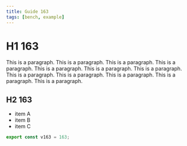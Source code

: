 ```yaml
---
title: Guide 163
tags: [bench, example]
---
```


# H1 163

This is a paragraph. This is a paragraph. This is a paragraph. This is a paragraph. This is a paragraph. This is a paragraph. This is a paragraph. This is a paragraph. This is a paragraph. This is a paragraph. This is a paragraph. This is a paragraph. 

## H2 163

- item A
- item B
- item C

```ts
export const v163 = 163;
```